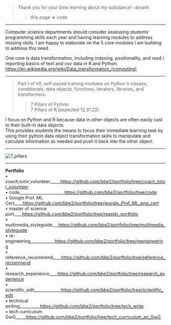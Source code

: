 > Thank you for your time learning about my substance! ~brianh
>> this page => code  
---------

Computer science departments should consider assessing students' programming skills each year and having learning modules to address missing skills. I am happy to elaborate on the 5 core modules I am building to address this need.  

One core is data transformation, including indexing, positionality, and read / reporting basics of text and csv data in R and Python. https://en.wikipedia.org/wiki/Data_transformation_(computing)  

--------
> Part I of VII, self-paced training modules on Python's classes, conditionals, data objects, functions, iterators, libraries, and transformers.  
>> 7 Pillars of Python  
>> 7 Pillars of R (expected 12.31.22)  

I focus on Python and R because data in other objects are often easily cast to their built-in data objects.  
This provides students the means to focus their immediate learning task by using their python data object transformation skills to manipulate and calculate information as needed and push it back into the other object.

-----------
![7_pillars](https://user-images.githubusercontent.com/59778456/200092472-1e7b6db7-0e17-4caa-bc10-90751f194708.JPG)

--------------
**Portfolio**  
• coach,tutor,volunteer_____https://github.com/bbe2/portfolio/tree/coach_tutor_volunteer  
• code______________________https://github.com/bbe2/portfolio/tree/code  
• Google Prof. ML Cert____https://github.com/bbe2/portfolio/tree/google_Prof_ML_eng_cert  
• master of science port____https://github.com/bbe2/portfolio/tree/master_portfolio  
• multimedia_styleguide___https://github.com/bbe2/portfolio/tree/multimedia_styleguide  
• re-engineering____________https://github.com/bbe2/portfolio/tree/reengineering  
• reference_recommend____https://github.com/bbe2/portfolio/tree/reference_recommend  
• research_experience____https://github.com/bbe2/portfolio/tree/research_experience  
• scientific_edit_____________https://github.com/bbe2/portfolio/tree/scientific_edit  
• technical writing__________https://github.com/bbe2/portfolio/tree/tech_write  
• tech curriculum GwG_____https://github.com/bbe2/portfolio/tree/tech_curriculum_an_GwG
